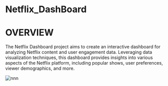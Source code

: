 # Netflix_DashBoard
# OVERVIEW
The Netflix Dashboard project aims to create an interactive dashboard for analyzing Netflix content and user engagement data. Leveraging data visualization techniques, this dashboard provides insights into various aspects of the Netflix platform, including popular shows, user preferences, viewer demographics, and more.

![nnn](https://github.com/Lathishkumar20/Netflix_DashBoard/assets/142078468/70eb8eeb-3d11-419c-907c-11f7f5c2f402)
